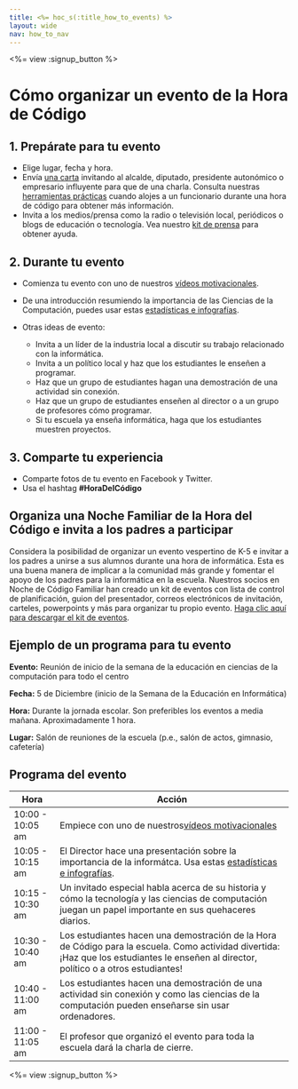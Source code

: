 ```yaml
---
title: <%= hoc_s(:title_how_to_events) %>
layout: wide
nav: how_to_nav
---
```

<%= view :signup_button %>

# Cómo organizar un evento de la Hora de Código

## 1. Prepárate para tu evento

- Elige lugar, fecha y hora.
- Envía [una carta](https://docs.google.com/a/code.org/document/d/1eP41sKW7y0qq_JvkRIgZK8dWYICaGRZ4CCDETXa78wY/edit) invitando al alcalde, diputado, presidente autonómico o empresario influyente para que de una charla. Consulta nuestras [herramientas prácticas](<%=resolve_url('/files/elected-official.pdf')%>) cuando alojes a un funcionario durante una hora de código para obtener más información.
- Invita a los medios/prensa como la radio o televisión local, periódicos o blogs de educación o tecnología. Vea nuestro [kit de prensa](<%= resolve_url('/promote/press-kit') %>) para obtener ayuda.

## 2. Durante tu evento

- Comienza tu evento con uno de nuestros [vídeos motivacionales](<%= resolve_url('/promote/resources#videos') %>).
- De una introducción resumiendo la importancia de las Ciencias de la Computación, puedes usar estas [estadísticas e infografías](<%= resolve_url('/promote/stats') %>).   
      
    
- Otras ideas de evento: 
    - Invita a un líder de la industria local a discutir su trabajo relacionado con la informática.
    - Invita a un político local y haz que los estudiantes le enseñen a programar.
    - Haz que un grupo de estudiantes hagan una demostración de una actividad sin conexión.
    - Haz que un grupo de estudiantes enseñen al director o a un grupo de profesores cómo programar.
    - Si tu escuela ya enseña informática, haga que los estudiantes muestren proyectos.

## 3. Comparte tu experiencia

- Comparte fotos de tu evento en Facebook y Twitter. 
- Usa el hashtag **#HoraDelCódigo**

## Organiza una Noche Familiar de la Hora del Código e invita a los padres a participar

Considera la posibilidad de organizar un evento vespertino de K-5 e invitar a los padres a unirse a sus alumnos durante una hora de informática. Esta es una buena manera de implicar a la comunidad más grande y fomentar el apoyo de los padres para la informática en la escuela. Nuestros socios en Noche de Código Familiar han creado un kit de eventos con lista de control de planificación, guion del presentador, correos electrónicos de invitación, carteles, powerpoints y más para organizar tu propio evento. [Haga clic aquí para descargar el kit de eventos](http://www.familycodenight.org/DownloadCodeDotOrg.html).

## Ejemplo de un programa para tu evento

**Evento:** Reunión de inicio de la semana de la educación en ciencias de la computación para todo el centro

**Fecha:** 5 de Diciembre (inicio de la Semana de la Educación en Informática)

**Hora:** Durante la jornada escolar. Son preferibles los eventos a media mañana. Aproximadamente 1 hora.

**Lugar:** Salón de reuniones de la escuela (p.e., salón de actos, gimnasio, cafetería)   
  


## Programa del evento

| Hora             | Acción                                                                                                                                                                                  |
| ---------------- | --------------------------------------------------------------------------------------------------------------------------------------------------------------------------------------- |
| 10:00 - 10:05 am | Empiece con uno de nuestros[vídeos motivacionales](<%= resolve_url('/promote/resources#videos') %>)                                                                                       |
| 10:05 - 10:15 am | El Director hace una presentación sobre la importancia de la informátca. Usa estas [estadísticas e infografías](<%= resolve_url('/promote/stats') %>).                                    |
| 10:15 - 10:30 am | Un invitado especial habla acerca de su historia y cómo la tecnología y las ciencias de computación juegan un papel importante en sus quehaceres diarios.                               |
| 10:30 - 10:40 am | Los estudiantes hacen una demostración de la Hora de Código para la escuela. Como actividad divertida: ¡Haz que los estudiantes le enseñen al director, político o a otros estudiantes! |
| 10:40 - 11:00 am | Los estudiantes hacen una demostración de una actividad sin conexión y como las ciencias de la computación pueden enseñarse sin usar ordenadores.                                       |
| 11:00 - 11:05 am | El profesor que organizó el evento para toda la escuela dará la charla de cierre.                                                                                                       |

<%= view :signup_button %>